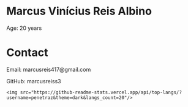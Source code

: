 <!DOCTYPE html>
<html lang="en">
<head>
    <meta charset="UTF-8">
    <meta name="viewport" content="width=device-width, initial-scale=1.0">
</head>
<body>
    <h1>Marcus Vinícius Reis Albino</h1>
    <p>Age: 20 years</p>    
    <h1>Contact</h1>
    <p>Email: marcusreis417@gmail.com</p>
    <p>GitHub: marcusreiss3</p>

    <img src="https://github-readme-stats.vercel.app/api/top-langs/?username=penetraz&theme=dark&langs_count=20"/>
</body>
</html>

